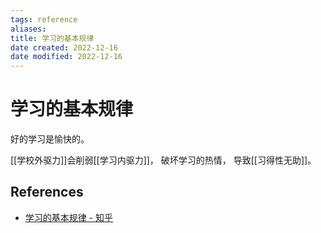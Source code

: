 ```yaml
---
tags: reference
aliases: 
title: 学习的基本规律
date created: 2022-12-16
date modified: 2022-12-16
---
```


# 学习的基本规律

好的学习是愉快的。 

[[学校外驱力]]会削弱[[学习内驱力]]， 破坏学习的热情， 导致[[习得性无助]]。

## References
- [学习的基本规律 - 知乎](https://zhuanlan.zhihu.com/p/273225977)